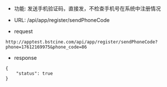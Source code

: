* 功能: 发送手机验证码，直接发，不检查手机号在系统中注册情况

* URL: /api/app/register/sendPhoneCode

* request

```
http://apptest.bstcine.com/api/app/register/sendPhoneCode?phone=17612169975&phone_code=86
```

* response
```
{
    "status": true
}
```
